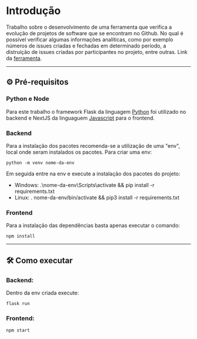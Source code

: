 # Introdução
Trabalho sobre o desenvolvimento de uma ferramenta que verifica a evolução de projetos de software que se encontram no Github. No qual é possível verificar algumas informações analíticas, como por exemplo números de issues criadas e fechadas em determinado período, a distruição de issues criadas por participantes no projeto, entre outras. Link da [ferramenta](https://tcc-projects-evolution.herokuapp.com/).

---

## ⚙️ Pré-requisitos
### Python e Node
Para este trabalho o framework Flask da linguagem [Python](https://www.python.org/downloads/) foi utilizado no backend e NextJS da linguaguem [Javascript](https://nodejs.org/en/) para o frontend.

### Backend
Para a instalação dos pacotes recomenda-se a utilização de uma "env", local onde seram instalados os pacotes. Para criar uma env: 
```
python -m venv nome-da-env
```
Em seguida entre na env e execute a instalação dos pacotes do projeto:
* Windows: .\nome-da-env\Scripts\activate && pip install -r requirements.txt
* Linux: . nome-da-env/bin/activate && pip3 install -r requirements.txt

### Frontend
Para a instalação das dependências basta apenas executar o comando:
```
npm install
```

---

## 🛠️ Como executar
### Backend:
Dentro da env criada execute:
```
flask run
```

### Frontend: 
```
npm start
```